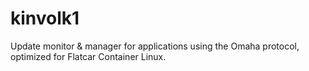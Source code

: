 # kinvolk1
Update monitor &amp; manager for applications using the Omaha protocol, optimized for Flatcar Container Linux.
